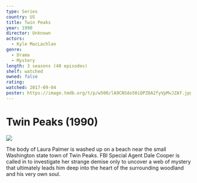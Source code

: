 ```yaml
---
type: Series
country: US
title: Twin Peaks
year: 1990
director: Unknown
actors:
  - Kyle MacLachlan
genre:
  - Drama
  - Mystery
length: 3 seasons (48 episodes)
shelf: watched
owned: false
rating:
watched: 2017-09-04
poster: https://image.tmdb.org/t/p/w500/lA9CNSdo50iQPZ8A2fyVpMvJZAf.jpg
---
```


# Twin Peaks (1990)

![](https://image.tmdb.org/t/p/w500/lA9CNSdo50iQPZ8A2fyVpMvJZAf.jpg)

The body of Laura Palmer is washed up on a beach near the small Washington state town of Twin Peaks. FBI Special Agent Dale Cooper is called in to investigate her strange demise only to uncover a web of mystery that ultimately leads him deep into the heart of the surrounding woodland and his very own soul.
